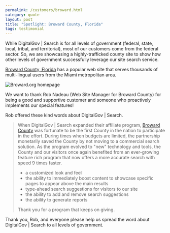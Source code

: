 ```yaml
---
permalink: /customers/broward.html
category: quote
layout: post
title: "Spotlight: Broward County, Florida"
tags: testimonial
---
```


While DigitalGov | Search is for all levels of government (federal, state, local, tribal, and territorial), most of our customers come from the federal sector. So, we are showcasing a highly-trafficked county site to show how other levels of government successfully leverage our site search service.

[Broward County, Florida](http://www.broward.org) has a popular web site that serves thousands of multi-lingual users from the Miami metropolitan area.

![Broward.org homepage](https://9fddeb862c037f6d2190-f1564c64756a8cfee25b6b19953b1d23.ssl.cf2.rackcdn.com/customers-broward.png)

We want to thank Rob Nadeau (Web Site Manager for Broward County) for being a good and supportive customer and someone who proactively implements our special features!

Rob offered these kind words about DigitalGov | Search.

> When DigitalGov | Search expanded their affiliate program, [Broward County](http://www.broward.org) was fortunate to be the first County in the nation to participate in the effort. During times when budgets are limited, the partnership monetarily saved the County by not moving to a commercial search solution. As the program evolved to "new" technology and tools, the County and our visitors once again benefited from an ever-growing feature rich program that now offers a more accurate search with speed 9 times faster.
> 
> * a customized look and feel
> * the ability to immediately boost content to showcase specific pages to appear above the main results
> * type-ahead search suggestions for visitors to our site
> * the ability to add and remove search suggestions
> * the ability to generate reports
> 
> Thank you for a program that keeps on giving.

Thank you, Rob, and everyone please help us spread the word about DigitalGov | Search to all levels of government.